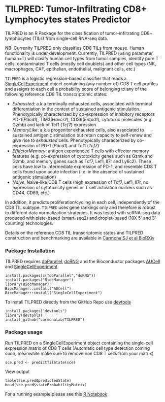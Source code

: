 # TILPRED: Tumor-Infiltrating CD8+ Lymphocytes states Predictor

TILPRED is an R Package for the classification of tumor-infiltrating CD8+ lymphocytes (TILs) from single-cell RNA-seq data.

NB: Currenlty TILPRED only classifies CD8 TILs from mouse. Human functionality is under development. Currently, TILPRED (using parameter human=T) will clasify human cell types from tumor samples, identify pure T cells, contaminated T cells (mostly cell doublets) and other cell types (NK, macrophages, CAF, epithelian, endothelial, malignant cells, etc.)


`TILPRED` is a logistic regression-based classifier that reads a [SingleCellExperiment](https://doi.org/doi:10.18129/B9.bioc.SingleCellExperiment) object containing (any number of) CD8 T cell profiles and assigns to each cell a probability score of belonging to any of the following reference CD8 TIL transcriptomic states: 

* _Exhausted_: a.k.a terminally exhausted cells, associated with terminal differentiation in the context of sustained antigenic stimulation. Phenotypically characterized by co-expression of inhibitory receptors PD-1(_Pdcd1_), TIM3(_Havcr2_), CD39(_Entpd1_), cytotoxic molecules (e.g. Gzmb) and lack of Tcf1 (_Tcf7_) expression
* _MemoryLike_: a.k.a progenitor exhausted cells, also associated to sustained antigenic stimulation but retain capacity to self-renew and give rise to _exhausted_ cells. Phenotypically characterized by co-expression of PD-1 (_Pdcd1_) and Tcf1 (_Tcf7_)
* _EffectorMemory_: antigen experienced T cells with effector memory features (e.g. co-expression of cytotoxicity genes such as Gzmk and Gzmb, and memory genes such as Tcf7, Lef1, Il7r and Ly6c2). These cells have low to intermediate expression of PD-1, and resemble CD8 T cells found upon acute infection (i.e. in the absence of sustained antigenic stimulation)
* _Naive_: Naive-like CD8 T cells (high expression of Tcf7, Lef1, Il7r, no expression of cytotoxicity genes or T cell activation markers such as CD44, CD69, etc.)

In addition, it predicts proliferation/cycling in each cell, independently of the CD8 TIL subtype.  `TILPRED` uses gene rankings only and therefore is robust to different data normalization strategies. It was tested with scRNA-seq data produced with plate-based (smart-seq2) and droplet-based (10X 5' and 3' counting) technologies. 

 
Details on the reference CD8 TIL transcriptomic states and TILPRED construction and benchmarking are available in [Carmona SJ et al BioRXiv](https://doi.org/10.1101/800847)


### Package Installation

TILPRED requires [doParallel](https://cran.r-project.org/web/packages/doParallel/index.html), [doRNG](https://cran.r-project.org/web/packages/doRNG/index.html) and the Bioconductor packages [AUCell](https://bioconductor.org/packages/release/bioc/html/AUCell.html) and [SingleCellExperiment](https://bioconductor.org/packages/release/bioc/html/SingleCellExperiment.html)


```
install.packages(c("doParallel","doRNG"))
install.packages("BiocManager")
library(BiocManager)
BiocManager::install("AUCell")
BiocManager::install("SingleCellExperiment")
```

To install TILPRED directly from the GitHub Repo use [devtools](https://cran.r-project.org/web/packages/devtools/index.html)

```
install.packages("devtools")
library(devtools)
install_github("carmonalab/TILPRED")
```

### Package usage

Run TILPRED on a SingleCellExperiment object containing the single-cell expression matrix of CD8 T cells (Automatic cell type detection coming soon, meanwhile make sure to remove non CD8 T cells from your matrix) 
```
sce.pred <- predictTilState(sce)
```

View output
```
table(sce.pred$predictedState)
head(sce.pred$stateProbabilityMatrix)
```

For a running example please see this [R Notebook](https://github.com/carmonalab/testTILPRED)